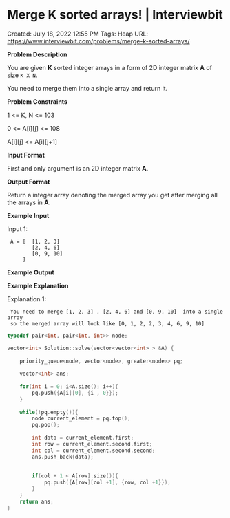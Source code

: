 # Merge K sorted arrays! | Interviewbit

Created: July 18, 2022 12:55 PM
Tags: Heap
URL: https://www.interviewbit.com/problems/merge-k-sorted-arrays/

**Problem Description**

You are given **K** sorted integer arrays in a form of 2D integer matrix **A** of size `K X N`.

You need to merge them into a single array and return it.

**Problem Constraints**

1 <= K, N <= 103

0 <= A[i][j] <= 108

A[i][j] <= A[i][j+1]

**Input Format**

First and only argument is an 2D integer matrix **A**.

**Output Format**

Return a integer array denoting the merged array you get after merging all the arrays in **A**.

**Example Input**

Input 1:

```
 A = [  [1, 2, 3]
        [2, 4, 6]
        [0, 9, 10]
     ]

```

**Example Output**

**Example Explanation**

Explanation 1:

```
 You need to merge [1, 2, 3] , [2, 4, 6] and [0, 9, 10]  into a single array
 so the merged array will look like [0, 1, 2, 2, 3, 4, 6, 9, 10]

```

```cpp
typedef pair<int, pair<int, int>> node;

vector<int> Solution::solve(vector<vector<int> > &A) {
    
    priority_queue<node, vector<node>, greater<node>> pq;
    
    vector<int> ans;
    
    for(int i = 0; i<A.size(); i++){
        pq.push({A[i][0], {i , 0}});
    }
    
    while(!pq.empty()){
        node current_element = pq.top();
        pq.pop();
        
        int data = current_element.first;
        int row = current_element.second.first;
        int col = current_element.second.second;
        ans.push_back(data);
        
        
        if(col + 1 < A[row].size()){
            pq.push({A[row][col +1], {row, col +1}});
        }
    }   
    return ans;  
}
```